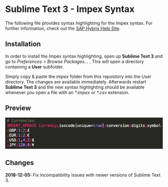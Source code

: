 # Sublime Text 3 - Impex Syntax

The following file provides syntax highlighting for the Impex syntax. For further information, check out the [SAP Hybris Help Site].

## Installation

In order to install the Impex syntax highlighting, open up **Sublime Text 3** and go to *Preferences > Browse Packages...* . This will open a directory containing a **User** subfolder. 

Simply copy & paste the *impex* folder from this repository into the User directory. The changes are available immediately. Afterwards restart **Sublime Text 3** and the new syntax highlighting should be available whenever you open a file with an *\*.impex* or *\*.csv* extension.

## Preview

![alt text](https://github.com/StarHack/sublime-impex-syntax/raw/master/screenshot.png "Preview image")

## Changes

**2018-12-05:** Fix incompatibility issues with newer versions of Sublime Text 3.

[SAP Hybris Help Site]: <https://help.hybris.com/6.5.0/hcd/8bef9530866910148e6cff59d9afa127.html>